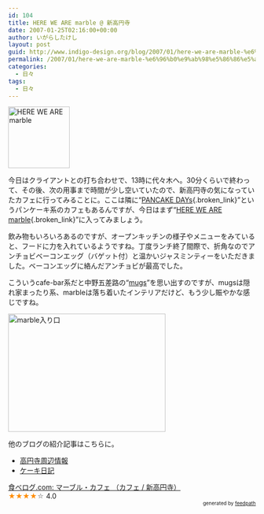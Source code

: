 ```yaml
---
id: 104
title: HERE WE ARE marble @ 新高円寺
date: 2007-01-25T02:16:00+00:00
author: いがらしたけし
layout: post
guid: http://www.indigo-design.org/blog/2007/01/here-we-are-marble-%e6%96%b0%e9%ab%98%e5%86%86%e5%af%ba/
permalink: /2007/01/here-we-are-marble-%e6%96%b0%e9%ab%98%e5%86%86%e5%af%ba/
categories:
  - 日々
tags:
  - 日々
---
```

<img border="0" alt="HERE WE ARE marble" src="http://blog-imgs-29.fc2.com/a/r/m/armadillo75/logo.gif" style="width: 125px;height: 125px" />

今日はクライアントとの打ち合わせで、13時に代々木へ。30分くらいで終わって、その後、次の用事まで時間が少し空いていたので、新高円寺の気になっていたカフェに行ってみることに。ここは隣に&ldquo;[PANCAKE DAYs](http://www.pancakedays.jp/koenji_map.html){.broken_link}&rdquo;というパンケーキ系のカフェもあるんですが、今日はまず&ldquo;[HERE WE ARE marble](http://www.marbleweb.net/cafe/){.broken_link}&rdquo;に入ってみましょう。

飲み物もいろいろあるのですが、オープンキッチンの様子やメニューをみていると、フードに力を入れているようですね。丁度ランチ終了間際で、折角なのでアンチョビベーコンエッグ（バゲット付）と温かいジャスミンティーをいただきました。ベーコンエッグに絡んだアンチョビが最高でした。

こういうcafe-bar系だと中野五差路の&ldquo;[mugs](http://mugs-coffee.de/)&rdquo;を思い出すのですが、mugsは隠れ家まったり系、marbleは落ち着いたインテリアだけど、もう少し賑やかな感じですね。

<img border="0" alt="marble入り口" src="http://blog-imgs-29.fc2.com/a/r/m/armadillo75/070124_1534~001.jpg" style="width: 320px;height: 240px" />

他のブログの紹介記事はこちらに。

  * [高円寺周辺情報](http://blog.goo.ne.jp/messi_19/e/9ef0eda0111710c7baa0cb7b749c2bd5)
  * [ケーキ日記](http://blog.goo.ne.jp/halfaperson/e/95ed087e8ba45e7cd65abb33973d93ee)

<div class="tabelog">
  <a href="http://r.tabelog.com/tokyo/rstdtl/13005577/" rel="tabelog-13005577-4.0" class="broken_link">食べログ.com: マーブル・カフェ （カフェ / 新高円寺）</a><br /><span style="color: #FF8C00">★★★★</span><span style="color: #A9A9A9">☆</span> 4.0
</div>

<div style="text-align: right;font-size: 10px">
  &nbsp;&nbsp;<span>generated by <a href="http://feedpath.jp">feedpath</a></span>
</div>
